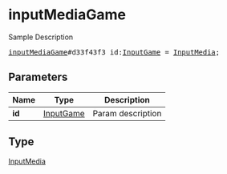 # inputMediaGame

Sample Description

<pre>
<a href="../constructor/inputMediaGame.md">inputMediaGame</a>#d33f43f3 id:<a href="../type/InputGame.md">InputGame</a> = <a href="../type/InputMedia.md">InputMedia</a>;
</pre>

## Parameters

| Name | Type | Description |
|------|:----:|-------------|
| **id** | [InputGame](../type/InputGame.md) | Param description |

## Type

[InputMedia](../type/InputMedia.md)
